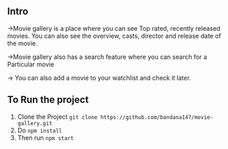 ## Intro

->Movie gallery is a place where you can see Top rated, recently released movies. You can also see the overview, casts, director and release date of the movie. 

->Movie gallery also has a search feature where you can search for a Particular movie

-> You can also add a movie to your watchlist and check it later.

## To Run the project
1) Clone the Project `git clone https://github.com/bandana147/movie-gallery.git`
2) Do `npm install`
3) Then run `npm start`

